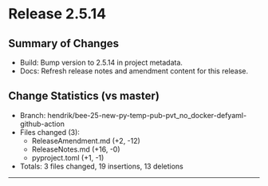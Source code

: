 # Release 2.5.14

## Summary of Changes

- Build: Bump version to 2.5.14 in project metadata.
- Docs: Refresh release notes and amendment content for this release.

## Change Statistics (vs master)

- Branch: hendrik/bee-25-new-py-temp-pub-pvt_no_docker-defyaml-github-action
- Files changed (3):
  - ReleaseAmendment.md (+2, -12)
  - ReleaseNotes.md (+16, -0)
  - pyproject.toml (+1, -1)
- Totals: 3 files changed, 19 insertions, 13 deletions

______________________________________________________________________
